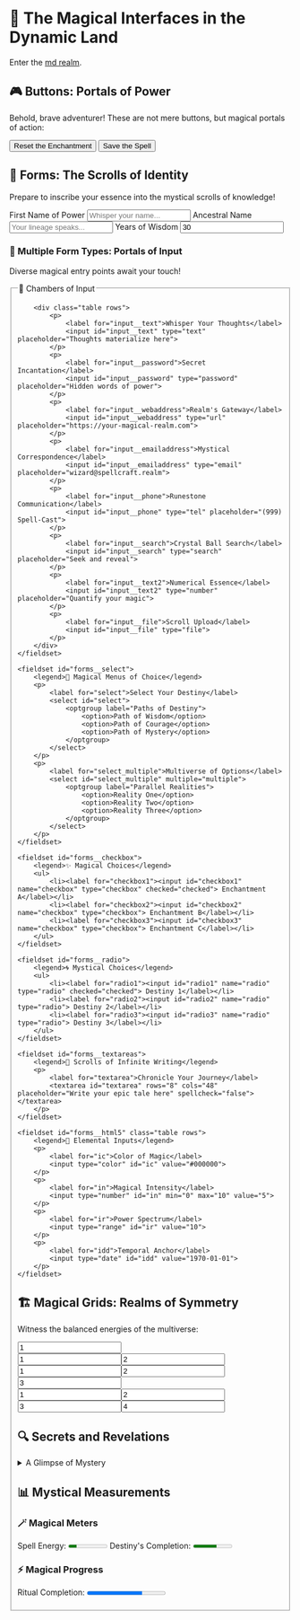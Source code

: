# 🌌 The Magical Interfaces in the Dynamic Land

Enter the [md realm](dynamic.md).

## 🎮 Buttons: Portals of Power

Behold, brave adventurer! These are not mere buttons, but magical portals of action:

<nav class="grid">
    <button>Reset the Enchantment</button>
    <button class="primary">Save the Spell</button>
</nav>

## 📝 Forms: The Scrolls of Identity

Prepare to inscribe your essence into the mystical scrolls of knowledge!

<form class="grid">
<label>First Name of Power <input type="text" placeholder="Whisper your name..." /></label>
<label>Ancestral Name <input type="text" placeholder="Your lineage speaks..." /></label>
<label>Years of Wisdom <input type="text" value="30" /></label>
</form>

### 🔮 Multiple Form Types: Portals of Input

Diverse magical entry points await your touch!

<form>
    <fieldset id="forms__input">
        <legend>🏰 Chambers of Input</legend>
    
        <div class="table rows">
            <p>
                <label for="input__text">Whisper Your Thoughts</label>
                <input id="input__text" type="text" placeholder="Thoughts materialize here">
            </p>
            <p>
                <label for="input__password">Secret Incantation</label>
                <input id="input__password" type="password" placeholder="Hidden words of power">
            </p>
            <p>
                <label for="input__webaddress">Realm's Gateway</label>
                <input id="input__webaddress" type="url" placeholder="https://your-magical-realm.com">
            </p>
            <p>
                <label for="input__emailaddress">Mystical Correspondence</label>
                <input id="input__emailaddress" type="email" placeholder="wizard@spellcraft.realm">
            </p>
            <p>
                <label for="input__phone">Runestone Communication</label>
                <input id="input__phone" type="tel" placeholder="(999) Spell-Cast">
            </p>
            <p>
                <label for="input__search">Crystal Ball Search</label>
                <input id="input__search" type="search" placeholder="Seek and reveal">
            </p>
            <p>
                <label for="input__text2">Numerical Essence</label>
                <input id="input__text2" type="number" placeholder="Quantify your magic">
            </p>
            <p>
                <label for="input__file">Scroll Upload</label>
                <input id="input__file" type="file">
            </p>
        </div>
    </fieldset>

    <fieldset id="forms__select">
        <legend>📜 Magical Menus of Choice</legend>
        <p>
            <label for="select">Select Your Destiny</label>
            <select id="select">
                <optgroup label="Paths of Destiny">
                    <option>Path of Wisdom</option>
                    <option>Path of Courage</option>
                    <option>Path of Mystery</option>
                </optgroup>
            </select>
        </p>
        <p>
            <label for="select_multiple">Multiverse of Options</label>
            <select id="select_multiple" multiple="multiple">
                <optgroup label="Parallel Realities">
                    <option>Reality One</option>
                    <option>Reality Two</option>
                    <option>Reality Three</option>
                </optgroup>
            </select>
        </p>
    </fieldset>

    <fieldset id="forms__checkbox">
        <legend>✨ Magical Choices</legend>
        <ul>
            <li><label for="checkbox1"><input id="checkbox1" name="checkbox" type="checkbox" checked="checked"> Enchantment A</label></li>
            <li><label for="checkbox2"><input id="checkbox2" name="checkbox" type="checkbox"> Enchantment B</label></li>
            <li><label for="checkbox3"><input id="checkbox3" name="checkbox" type="checkbox"> Enchantment C</label></li>
        </ul>
    </fieldset>
    
    <fieldset id="forms__radio">
        <legend>🌀 Mystical Choices</legend>
        <ul>
            <li><label for="radio1"><input id="radio1" name="radio" type="radio" checked="checked"> Destiny 1</label></li>
            <li><label for="radio2"><input id="radio2" name="radio" type="radio"> Destiny 2</label></li>
            <li><label for="radio3"><input id="radio3" name="radio" type="radio"> Destiny 3</label></li>
        </ul>
    </fieldset>
    
    <fieldset id="forms__textareas">
        <legend>📖 Scrolls of Infinite Writing</legend>
        <p>
            <label for="textarea">Chronicle Your Journey</label>
            <textarea id="textarea" rows="8" cols="48" placeholder="Write your epic tale here" spellcheck="false"></textarea>
        </p>
    </fieldset>
    
    <fieldset id="forms__html5" class="table rows">
        <legend>🔗 Elemental Inputs</legend>
        <p>
            <label for="ic">Color of Magic</label>
            <input type="color" id="ic" value="#000000">
        </p>
        <p>
            <label for="in">Magical Intensity</label>
            <input type="number" id="in" min="0" max="10" value="5">
        </p>
        <p>
            <label for="ir">Power Spectrum</label>
            <input type="range" id="ir" value="10">
        </p>
        <p>
            <label for="idd">Temporal Anchor</label>
            <input type="date" id="idd" value="1970-01-01">
        </p>
    </fieldset>
</form>

## 🏗 Magical Grids: Realms of Symmetry

Witness the balanced energies of the multiverse:

<input readonly value="1" />
<div class="grid"><input readonly value="1" /><input readonly value="2" /></div>
<div class="grid"><input readonly value="1" /><input readonly value="2" /><input readonly value="3" /></div>
<div class="grid"><input readonly value="1" /><input readonly value="2" /><input readonly value="3" /><input readonly value="4" /></div>

## 🔍 Secrets and Revelations

<details>
<summary>
A Glimpse of Mystery
</summary>
<p>
The full revelation awaits those who dare to look deeper
</p>
</details>

## 📊 Mystical Measurements

### 🪄 Magical Meters
<label>Spell Energy: <meter value="2" min="0" max="10">2 out of 10 magical potential</meter></label>
<label>Destiny's Completion: <meter value="0.6">60% of fate unveiled</meter></label>

### ⚡ Magical Progress
<label>Ritual Completion: <progress value="70" max="100">70% of the magical ceremony complete</progress></label>